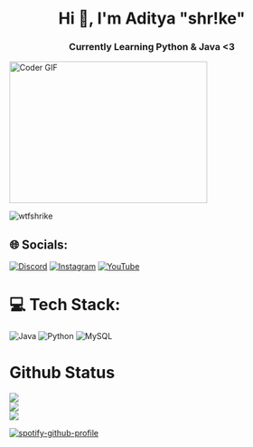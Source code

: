 <h1 align="center">Hi 👋, I'm Aditya "shr!ke"</h1>
<h3 align="center">Currently Learning Python & Java <3</h3>
<img alt="Coder GIF" height=250 width=350 src="https://cdn.dribbble.com/users/730703/screenshots/6581243/avento.gif" />
  
<p align="left"> <img src="https://komarev.com/ghpvc/?username=wtfshrike&label=Profile%20views&color=0e75b6&style=flat" alt="wtfshrike" /> </p>

## 🌐 Socials:
[![Discord](https://img.shields.io/badge/Discord-%237289DA.svg?logo=discord&logoColor=white)](https://discord.gg/5jrNmxpwZP) [![Instagram](https://img.shields.io/badge/Instagram-%23E4405F.svg?logo=Instagram&logoColor=white)](https://instagram.com/adi_shrike) [![YouTube](https://img.shields.io/badge/YouTube-%23FF0000.svg?logo=YouTube&logoColor=white)](https://www.youtube.com/c/shrikygaming) 

<!-- <h3 align="left">Connect with me:</h3>
<p align="left">


<a href="" target="blank"><img align="center" src="https://cdn.jsdelivr.net/npm/simple-icons@3.0.1/icons/instagram.svg" alt="adi_shrike" height="30" width="40" /></a>
<a href="https://www.youtube.com/c/shrikygaming" target="blank"><img align="center" src="https://raw.githubusercontent.com/rahuldkjain/github-profile-readme-generator/master/src/images/icons/Social/youtube.svg" alt="shrike" height="30" width="40" /></a>
<a href="" target="blank"><img align="center" src="[https://raw.githubusercontent.com/rahuldkjain/github-profile-readme-generator/master/src/images/icons/Social/discord.svg](https://img.shields.io/badge/Discord-%237289DA.svg)" alt="5jrNmxpwZP" height="30" width="40" /></a>
</p> -->
  # 💻 Tech Stack:
![Java](https://img.shields.io/badge/java-%23ED8B00.svg?style=for-the-badge&logo=java&logoColor=white) ![Python](https://img.shields.io/badge/python-3670A0?style=for-the-badge&logo=python&logoColor=ffdd54) ![MySQL](https://img.shields.io/badge/mysql-%2300f.svg?style=for-the-badge&logo=mysql&logoColor=white)


# Github Status
![](https://github-readme-stats.vercel.app/api?username=wtfshrike&theme=dark&hide_border=false&include_all_commits=false&count_private=false)<br/>
![](https://github-readme-streak-stats.herokuapp.com/?user=wtfshrike&theme=dark&hide_border=false)<br/>
![](https://github-readme-stats.vercel.app/api/top-langs/?username=wtfshrike&theme=dark&hide_border=false&include_all_commits=false&count_private=false&layout=compact)

[![spotify-github-profile](https://spotify-github-profile.vercel.app/api/view?uid=xt6kjy9f99mvmfmfe6lm0cam1&cover_image=true&theme=default&show_offline=false&background_color=121212)](https://github.com/kittinan/spotify-github-profile)
